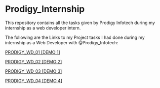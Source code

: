 # Prodigy_Internship
This repository contains all the tasks given by Prodigy Infotech during my internship as a web developer intern.

The following are the Links to my Project tasks I had done during my internship as a Web Developer with @Prodigy_Infotech:

[PRODIGY_WD_01 [DEMO 1]](https://AnzilRashe.github.io/Prodigy_Internship/PRODIGY_WD_01)

[PRODIGY_WD_02 [DEMO 2]](https://AnzilRashe.github.io/Prodigy_Internship/PRODIGY_WD_02)

[PRODIGY_WD_03 [DEMO 3]](https://AnzilRashe.github.io/Prodigy_Internship/PRODIGY_WD_03)

[PRODIGY_WD_04 [DEMO 4]](https://AnzilRashe.github.io/Prodigy_Internship/PRODIGY_WD_04)
